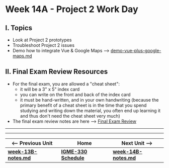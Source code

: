 # Week 14A - Project 2 Work Day

## I. Topics
- Look at Project 2 prototypes
- Troubleshoot Project 2 issues
- Demo how to integrate Vue & Google Maps --> [demo-vue-plus-google-maps.md](https://github.com/tonethar/IGME-330-Master/blob/master/notes/demo-vue-plus-google-maps.md)

## II. Final Exam Review Resources
- For the final exam, you are allowed a "cheat sheet":
  - it will be a 3" x 5" index card
  - you can write on the front and back of the index card
  - it must be hand-written, and in your own handwriting (because the primary benefit of a cheat sheet is in the time that you spend studying and writing down the material, you often end up learning it and thus don't need the cheat sheet very much)
- The final exam review notes are here --> [Final Exam Review](../exams/final-exam-review.md)
<hr><hr>

| <-- Previous Unit | Home | Next Unit -->
| --- | --- | --- 
| [**week-13B-notes.md**](week-13B-notes.md)     |  [**IGME-330 Schedule**](../schedule.md) | [**week-14B-notes.md**](week-14B-notes.md)
